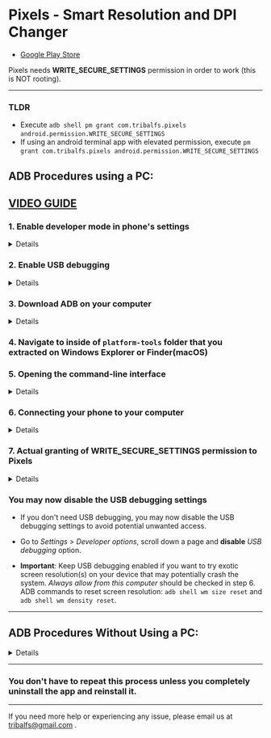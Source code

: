 # Pixels - Smart Resolution and DPI Changer
* [Google Play Store](https://play.google.com/store/apps/details?id=com.tribalfs.pixels)

Pixels needs **WRITE_SECURE_SETTINGS** permission in order to work (this is NOT rooting). 

----------------------
### TLDR

 * Execute `adb shell pm grant com.tribalfs.pixels android.permission.WRITE_SECURE_SETTINGS`
 * If using an android terminal app with elevated permission, execute `pm grant com.tribalfs.pixels android.permission.WRITE_SECURE_SETTINGS`

ADB Procedures using a PC:
----------------------
[VIDEO GUIDE](https://youtu.be/hKxc8wqanxA)
----------------------
### 1. Enable developer mode in phone's settings
<details>
    
 * Go to _Settings_ > _About phone_ > _Software information_ and tap _Build number_ multiple times until the developer mode is enabled.

![about phone](about_phone2.jpg)
</details>

### 2. Enable USB debugging
<details>
    
 * Go to _Settings_ > _Developer options_ (can be _Settings_ > _System_ > _Developer options_ on older android versions), scroll down and find _USB debugging_ option.

![adb](usb_debugging.jpg)

#### For MIUI and some other devices, 
 * Turn on _USB debugging for Security Settings_ also if present in Developer option.

</details>

### 3. Download ADB on your computer
<details>
    
 * Download ADB (platform-tools) to your computer:
    for [Windows](https://dl.google.com/android/repository/platform-tools-latest-windows.zip) |
    for [Mac](https://dl.google.com/android/repository/platform-tools-latest-darwin.zip) |
    for [Linux](https://dl.google.com/android/repository/platform-tools-latest-linux.zip)
    
 * Extract the downloaded zip file.
</details>

### 4. Navigate to inside of `platform-tools` folder that you extracted on  Windows Explorer or Finder(macOS)


### 5. Opening the command-line interface
  <details>
      
#### For Windows: Open up CMD
      
 * Type `cmd` in the address bar and press enter.  This will open the Windows Command Prompt application.

![opening_cmd](opening_cmd.png)

#### For MacOS: Open up Terminal

 * Search `Terminal` from Launchpad and run it.

 * Run `sudo -s` and type your user password. **The terminal won't display how much characters you type, it'll remain blank.**

 * Run `export PATH=.:$PATH`

 **Without this, you will get `adb: command not found` errors.**

</details>

### 6. Connecting your phone to your computer
  <details>
      
 * Your phone will prompt _Allow USB debugging_ if it's the first time being connected on USB debugging mode.  Tap _Allow_ or _OK_.
 * Optionally, you may want to check _Always allow from this computer_ (Please check note at the end of this tutorial about keeping the USB debugging enabled).


![adb prompt](usb_debugging_prompt.jpg)

 * Check the connection by entering the following command followed by an enter. It should show your device ID if successfully connected.

 > ```adb devices```
 
 ![6](adb_devices.png)
 
#### For macOS:  ```./adb devices ```
 
  * If your device fails to connect to your computer, try connecting it to a different USB port and/or using a different USB data cable. If still not connecting, your computer is possibly missing the USB driver for your phone. Check [here to download OEM USB drivers](https://developer.android.com/studio/run/oem-usb#Drivers). Once installed, reboot your PC and redo step no. 6. 

</details>

### 7. Actual granting of WRITE_SECURE_SETTINGS permission to Pixels
  <details>
      
 * When successfully connected, enter the following command and press enter. You can copy the command below.  If the command is executed properly, it will return blank.

 > ```adb shell pm grant com.tribalfs.pixels android.permission.WRITE_SECURE_SETTINGS```
 
 * If it prompts `adb.exe: more than one device/emulator...`, execute the following instead:
 > ```adb -s [device Id shown in step 6] shell pm grant com.tribalfs.pixels android.permission.WRITE_SECURE_SETTINGS```


![6](write_secure_settings.png)

####  For macOS: ```./adb shell pm grant com.tribalfs.pixels android.permission.WRITE_SECURE_SETTINGS ```

#### Note for MIUI, OnePlus and some other devices

 * On some devices you need to enable the option _Disable permission Monitoring_ in _Developer options_ to be able to grant this permission. Reboot is needed.

**That's it!**
</details>

### You may now disable the USB debugging settings

 * If you don't need USB debugging,  you may now disable the USB debugging settings to avoid potential unwanted access.

 * Go to _Settings_ > _Developer options_, scroll down a page and **disable** _USB debugging_ option.
 
 * **Important**: Keep  USB debugging enabled if you want to try exotic screen resolution(s) on your device that may potentially crash the system. _Always allow from this computer_ should be checked in step 6. ADB commands to reset screen resolution: `adb shell wm size reset` and `adb shell wm density reset`.


----------------------


ADB Procedures Without Using a PC:
----------------------
<details>


 * You can install [LADB](https://github.com/tribalfs/LADB/releases/tag/v2.3.1), set it up and execute `pm grant com.tribalfs.pixels android.permission.WRITE_SECURE_SETTINGS`
</details>

----------------------

### You don't have to repeat this process unless you completely uninstall the app and reinstall it.

----------------------
If you need more help or experiencing any issue, please email us at tribalfs@gmail.com .
